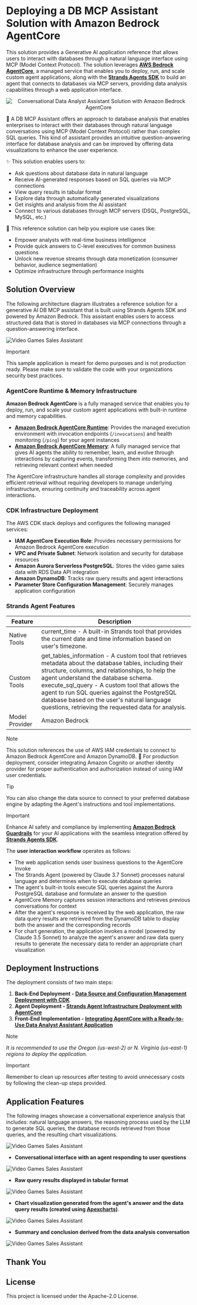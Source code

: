 # Deploying a DB MCP Assistant Solution with Amazon Bedrock AgentCore

This solution provides a Generative AI application reference that allows users to interact with databases through a natural language interface using MCP (Model Context Protocol). The solution leverages **[AWS Bedrock AgentCore](https://aws.amazon.com/bedrock/agentcore/)**, a managed service that enables you to deploy, run, and scale custom agent applications, along with the **[Strands Agents SDK](https://strandsagents.com/)** to build an agent that connects to databases via MCP servers, providing data analysis capabilities through a web application interface.

<div align="center">
<img src="./images/data-analyst-assistant-agentcore-strands-agents-sdk.gif" alt="Conversational Data Analyst Assistant Solution with Amazon Bedrock AgentCore">
</div>

🤖 A DB MCP Assistant offers an approach to database analysis that enables enterprises to interact with their databases through natural language conversations using MCP (Model Context Protocol) rather than complex SQL queries. This kind of assistant provides an intuitive question-answering interface for database analysis and can be improved by offering data visualizations to enhance the user experience.

✨ This solution enables users to:

- Ask questions about database data in natural language
- Receive AI-generated responses based on SQL queries via MCP connections
- View query results in tabular format
- Explore data through automatically generated visualizations
- Get insights and analysis from the AI assistant
- Connect to various databases through MCP servers (DSQL, PostgreSQL, MySQL, etc.)

🚀 This reference solution can help you explore use cases like:

- Empower analysts with real-time business intelligence
- Provide quick answers to C-level executives for common business questions
- Unlock new revenue streams through data monetization (consumer behavior, audience segmentation)
- Optimize infrastructure through performance insights

## Solution Overview

The following architecture diagram illustrates a reference solution for a generative AI DB MCP assistant that is built using Strands Agents SDK and powered by Amazon Bedrock. This assistant enables users to access structured data that is stored in databases via MCP connections through a question-answering interface.

![Video Games Sales Assistant](./images/gen-ai-assistant-diagram.png)

> [!IMPORTANT]
> This sample application is meant for demo purposes and is not production ready. Please make sure to validate the code with your organizations security best practices.

### AgentCore Runtime & Memory Infrastructure

**Amazon Bedrock AgentCore** is a fully managed service that enables you to deploy, run, and scale your custom agent applications with built-in runtime and memory capabilities.

- **[Amazon Bedrock AgentCore Runtime](https://docs.aws.amazon.com/bedrock-agentcore/latest/devguide/agents-tools-runtime.html)**: Provides the managed execution environment with invocation endpoints (`/invocations`) and health monitoring (`/ping`) for your agent instances
- **[Amazon Bedrock AgentCore Memory](https://docs.aws.amazon.com/bedrock-agentcore/latest/devguide/memory.html)**: A fully managed service that gives AI agents the ability to remember, learn, and evolve through interactions by capturing events, transforming them into memories, and retrieving relevant context when needed

The AgentCore infrastructure handles all storage complexity and provides efficient retrieval without requiring developers to manage underlying infrastructure, ensuring continuity and traceability across agent interactions.

### CDK Infrastructure Deployment

The AWS CDK stack deploys and configures the following managed services:

- **IAM AgentCore Execution Role**: Provides necessary permissions for Amazon Bedrock AgentCore execution
- **VPC and Private Subnet**: Network isolation and security for database resources
- **Amazon Aurora Serverless PostgreSQL**: Stores the video game sales data with RDS Data API integration
- **Amazon DynamoDB**: Tracks raw query results and agent interactions
- **Parameter Store Configuration Management**: Securely manages application configuration

### Strands Agent Features

| Feature | Description |
|----------|----------|
| Native Tools   | current_time - A built-in Strands tool that provides the current date and time information based on user's timezone. |
| Custom Tools | get_tables_information - A custom tool that retrieves metadata about the database tables, including their structure, columns, and relationships, to help the agent understand the database schema.<br>execute_sql_query - A custom tool that allows the agent to run SQL queries against the PostgreSQL database based on the user's natural language questions, retrieving the requested data for analysis. |
| Model Provider | Amazon Bedrock |

> [!NOTE]
> This solution references the use of AWS IAM credentials to connect to Amazon Bedrock AgentCore and Amazon DynamoDB. 🚀 For production deployment, consider integrating Amazon Cognito or another identity provider for proper authentication and authorization instead of using IAM user credentials.

> [!TIP]
> You can also change the data source to connect to your preferred database engine by adapting the Agent's instructions and tool implementations.

> [!IMPORTANT] 
> Enhance AI safety and compliance by implementing **[Amazon Bedrock Guardrails](https://aws.amazon.com/bedrock/guardrails/)** for your AI applications with the seamless integration offered by **[Strands Agents SDK](https://strandsagents.com/latest/user-guide/safety-security/guardrails/)**.

The **user interaction workflow** operates as follows:

- The web application sends user business questions to the AgentCore Invoke
- The Strands Agent (powered by Claude 3.7 Sonnet) processes natural language and determines when to execute database queries
- The agent's built-in tools execute SQL queries against the Aurora PostgreSQL database and formulate an answer to the question
- AgentCore Memory captures session interactions and retrieves previous conversations for context
- After the agent's response is received by the web application, the raw data query results are retrieved from the DynamoDB table to display both the answer and the corresponding records
- For chart generation, the application invokes a model (powered by Claude 3.5 Sonnet) to analyze the agent's answer and raw data query results to generate the necessary data to render an appropriate chart visualization

## Deployment Instructions

The deployment consists of two main steps:

1. **Back-End Deployment - [Data Source and Configuration Management Deployment with CDK](./cdk-agentcore-strands-data-analyst-assistant/)**
1. **Agent Deployment - [Strands Agent Infrastructure Deployment with AgentCore](./agentcore-strands-data-analyst-assistant/)**
2. **Front-End Implementation - [Integrating AgentCore with a Ready-to-Use Data Analyst Assistant Application](./amplify-video-games-sales-assistant-agentcore-strands/)**

> [!NOTE]
> *It is recommended to use the Oregon (us-west-2) or N. Virginia (us-east-1) regions to deploy the application.*

> [!IMPORTANT] 
> Remember to clean up resources after testing to avoid unnecessary costs by following the clean-up steps provided.

## Application Features

The following images showcase a conversational experience analysis that includes: natural language answers, the reasoning process used by the LLM to generate SQL queries, the database records retrieved from those queries, and the resulting chart visualizations.

![Video Games Sales Assistant](./images/preview.png)

- **Conversational interface with an agent responding to user questions**

![Video Games Sales Assistant](./images/preview1.png)

- **Raw query results displayed in tabular format**

![Video Games Sales Assistant](./images/preview2.png)

- **Chart visualization generated from the agent's answer and the data query results (created using [Apexcharts](https://apexcharts.com/))**.

![Video Games Sales Assistant](./images/preview3.png)

- **Summary and conclusion derived from the data analysis conversation**

![Video Games Sales Assistant](./images/preview4.png)

## Thank You

## License

This project is licensed under the Apache-2.0 License.